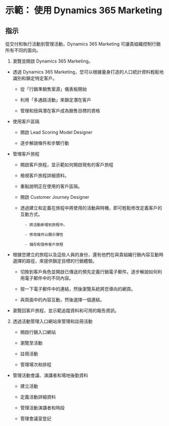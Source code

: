 ﻿---
demo:
    title: '示範： 使用 Dynamics 365 Marketing'
    module: '模組 1： 瞭解 Dynamics 365 Marketing 的基礎知識'
---

# 示範： 使用 Dynamics 365 Marketing

## 指示

從交付和執行活動到管理活動，Dynamics 365 Marketing 可讓貴組織控制行銷所有不同的面向。 

1. 瀏覽並開啟 Dynamics 365 Marketing。

- 透過 Dynamics 365 Marketing，您可以根據量身打造的人口統計資料輕鬆地識別和鎖定特定客戶。 

	- 從「行銷準銷售案源」儀表板開始

	- 利用「多通路活動」來鎖定潛在客戶

	- 管理和授與潛在客戶成為銷售目標的資格

- 使用客戶區隔

	- 開啟 Lead Scoring Model Designer

	- 逐步解說條件和步驟行動

- 管理客戶旅程 

	- 開啟客戶旅程，並示範如何開啟現有的客戶旅程 

	- 檢視客戶旅程詳細資料。

	- 重點說明正在使用的客戶區隔。 

	- 開啟 Customer Journey Designer

	- 透過建立和定義在旅程中將使用的活動與時機，即可輕鬆修改定義客戶的互動方式。 

     		- 將活動新增到旅程中。

     		- 修改條件以顯示彈性

     		- 儲存和發佈客戶旅程

- 根據您建立的旅程以及這些人員的身份，還有他們在與貴組織行銷內容互動時選擇的路徑，來提供鎖定目標的行銷體驗。 

	- 切換到客戶角色並開啟已傳送的預先定義行銷電子郵件。逐步解說如何利用電子郵件中的不同內容。 

	- 按一下電子郵件中的連結，然後瀏覽系統將您導向的網頁。 

	- 與頁面中的內容互動，然後選擇一個連結。 

- 瀏覽回客戶旅程，並示範追蹤資料和可用的報告資訊。 

2. 透過活動管理入口網站來管理和註冊活動

	- 開啟行銷入口網站

	- 瀏覽至活動

	- 註冊活動

	- 管理場次和排程

- 管理活動會議、演講者和場地後勤資料

	- 建立活動

	- 定義活動詳細資料

	- 管理活動演講者和時段

	- 管理會議室登記


